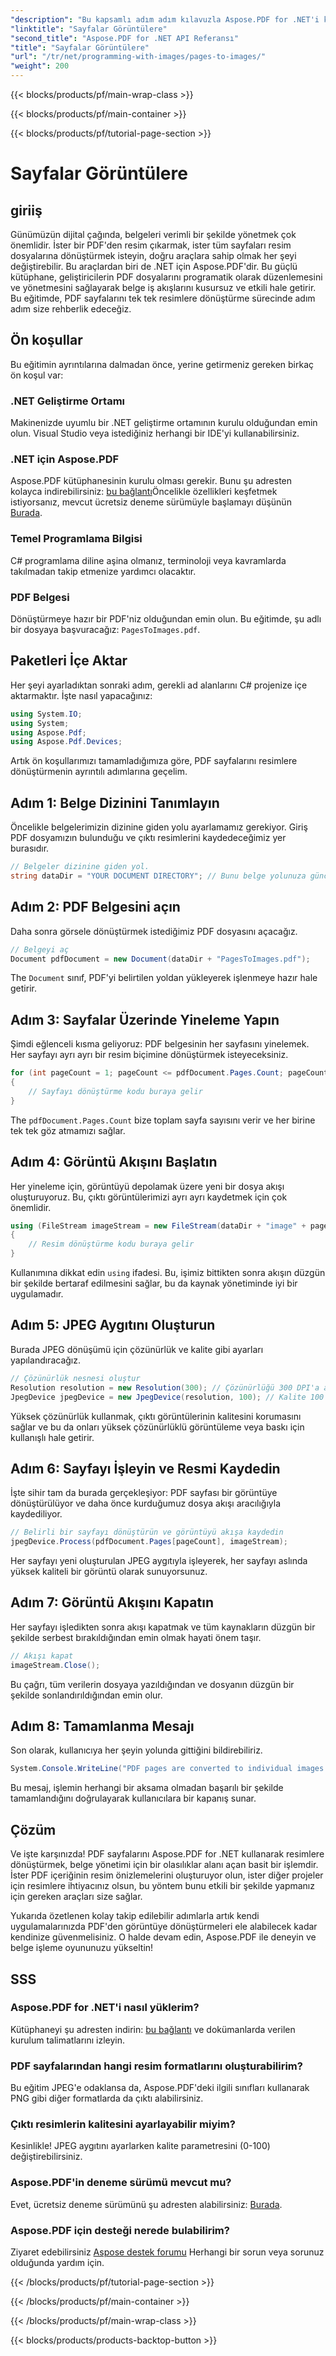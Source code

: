 ```yaml
---
"description": "Bu kapsamlı adım adım kılavuzla Aspose.PDF for .NET'i kullanarak PDF sayfalarını hızla yüksek kaliteli resimlere dönüştürün."
"linktitle": "Sayfalar Görüntülere"
"second_title": "Aspose.PDF for .NET API Referansı"
"title": "Sayfalar Görüntülere"
"url": "/tr/net/programming-with-images/pages-to-images/"
"weight": 200
---
```


{{< blocks/products/pf/main-wrap-class >}}

{{< blocks/products/pf/main-container >}}

{{< blocks/products/pf/tutorial-page-section >}}

# Sayfalar Görüntülere

## giriiş

Günümüzün dijital çağında, belgeleri verimli bir şekilde yönetmek çok önemlidir. İster bir PDF'den resim çıkarmak, ister tüm sayfaları resim dosyalarına dönüştürmek isteyin, doğru araçlara sahip olmak her şeyi değiştirebilir. Bu araçlardan biri de .NET için Aspose.PDF'dir. Bu güçlü kütüphane, geliştiricilerin PDF dosyalarını programatik olarak düzenlemesini ve yönetmesini sağlayarak belge iş akışlarını kusursuz ve etkili hale getirir. Bu eğitimde, PDF sayfalarını tek tek resimlere dönüştürme sürecinde adım adım size rehberlik edeceğiz.

## Ön koşullar

Bu eğitimin ayrıntılarına dalmadan önce, yerine getirmeniz gereken birkaç ön koşul var:

### .NET Geliştirme Ortamı

Makinenizde uyumlu bir .NET geliştirme ortamının kurulu olduğundan emin olun. Visual Studio veya istediğiniz herhangi bir IDE'yi kullanabilirsiniz.

### .NET için Aspose.PDF

Aspose.PDF kütüphanesinin kurulu olması gerekir. Bunu şu adresten kolayca indirebilirsiniz: [bu bağlantı](https://releases.aspose.com/pdf/net/)Öncelikle özellikleri keşfetmek istiyorsanız, mevcut ücretsiz deneme sürümüyle başlamayı düşünün [Burada](https://releases.aspose.com/).

### Temel Programlama Bilgisi

C# programlama diline aşina olmanız, terminoloji veya kavramlarda takılmadan takip etmenize yardımcı olacaktır.

### PDF Belgesi

Dönüştürmeye hazır bir PDF'niz olduğundan emin olun. Bu eğitimde, şu adlı bir dosyaya başvuracağız: `PagesToImages.pdf`.

## Paketleri İçe Aktar

Her şeyi ayarladıktan sonraki adım, gerekli ad alanlarını C# projenize içe aktarmaktır. İşte nasıl yapacağınız:

```csharp
using System.IO;
using System;
using Aspose.Pdf;
using Aspose.Pdf.Devices;
```

Artık ön koşullarımızı tamamladığımıza göre, PDF sayfalarını resimlere dönüştürmenin ayrıntılı adımlarına geçelim.

## Adım 1: Belge Dizinini Tanımlayın

Öncelikle belgelerimizin dizinine giden yolu ayarlamamız gerekiyor. Giriş PDF dosyamızın bulunduğu ve çıktı resimlerini kaydedeceğimiz yer burasıdır.

```csharp
// Belgeler dizinine giden yol.
string dataDir = "YOUR DOCUMENT DIRECTORY"; // Bunu belge yolunuza güncelleyin
```

## Adım 2: PDF Belgesini açın

Daha sonra görsele dönüştürmek istediğimiz PDF dosyasını açacağız.

```csharp
// Belgeyi aç
Document pdfDocument = new Document(dataDir + "PagesToImages.pdf");
```

The `Document` sınıf, PDF'yi belirtilen yoldan yükleyerek işlenmeye hazır hale getirir.

## Adım 3: Sayfalar Üzerinde Yineleme Yapın

Şimdi eğlenceli kısma geliyoruz: PDF belgesinin her sayfasını yinelemek. Her sayfayı ayrı ayrı bir resim biçimine dönüştürmek isteyeceksiniz.

```csharp
for (int pageCount = 1; pageCount <= pdfDocument.Pages.Count; pageCount++)
{
    // Sayfayı dönüştürme kodu buraya gelir
}
```

The `pdfDocument.Pages.Count` bize toplam sayfa sayısını verir ve her birine tek tek göz atmamızı sağlar.

## Adım 4: Görüntü Akışını Başlatın

Her yineleme için, görüntüyü depolamak üzere yeni bir dosya akışı oluşturuyoruz. Bu, çıktı görüntülerimizi ayrı ayrı kaydetmek için çok önemlidir.

```csharp
using (FileStream imageStream = new FileStream(dataDir + "image" + pageCount + "_out" + ".jpg", FileMode.Create))
{
    // Resim dönüştürme kodu buraya gelir
}
```

Kullanımına dikkat edin `using` ifadesi. Bu, işimiz bittikten sonra akışın düzgün bir şekilde bertaraf edilmesini sağlar, bu da kaynak yönetiminde iyi bir uygulamadır.

## Adım 5: JPEG Aygıtını Oluşturun

Burada JPEG dönüşümü için çözünürlük ve kalite gibi ayarları yapılandıracağız.

```csharp
// Çözünürlük nesnesi oluştur
Resolution resolution = new Resolution(300); // Çözünürlüğü 300 DPI'a ayarlama
JpegDevice jpegDevice = new JpegDevice(resolution, 100); // Kalite 100'e ayarlandı
```

Yüksek çözünürlük kullanmak, çıktı görüntülerinin kalitesini korumasını sağlar ve bu da onları yüksek çözünürlüklü görüntüleme veya baskı için kullanışlı hale getirir.

## Adım 6: Sayfayı İşleyin ve Resmi Kaydedin

İşte sihir tam da burada gerçekleşiyor: PDF sayfası bir görüntüye dönüştürülüyor ve daha önce kurduğumuz dosya akışı aracılığıyla kaydediliyor.

```csharp
// Belirli bir sayfayı dönüştürün ve görüntüyü akışa kaydedin
jpegDevice.Process(pdfDocument.Pages[pageCount], imageStream);
```

Her sayfayı yeni oluşturulan JPEG aygıtıyla işleyerek, her sayfayı aslında yüksek kaliteli bir görüntü olarak sunuyorsunuz.

## Adım 7: Görüntü Akışını Kapatın

Her sayfayı işledikten sonra akışı kapatmak ve tüm kaynakların düzgün bir şekilde serbest bırakıldığından emin olmak hayati önem taşır.

```csharp
// Akışı kapat
imageStream.Close();
```

Bu çağrı, tüm verilerin dosyaya yazıldığından ve dosyanın düzgün bir şekilde sonlandırıldığından emin olur.

## Adım 8: Tamamlanma Mesajı

Son olarak, kullanıcıya her şeyin yolunda gittiğini bildirebiliriz.

```csharp
System.Console.WriteLine("PDF pages are converted to individual images successfully!");
```

Bu mesaj, işlemin herhangi bir aksama olmadan başarılı bir şekilde tamamlandığını doğrulayarak kullanıcılara bir kapanış sunar.

## Çözüm

Ve işte karşınızda! PDF sayfalarını Aspose.PDF for .NET kullanarak resimlere dönüştürmek, belge yönetimi için bir olasılıklar alanı açan basit bir işlemdir. İster PDF içeriğinin resim önizlemelerini oluşturuyor olun, ister diğer projeler için resimlere ihtiyacınız olsun, bu yöntem bunu etkili bir şekilde yapmanız için gereken araçları size sağlar.

Yukarıda özetlenen kolay takip edilebilir adımlarla artık kendi uygulamalarınızda PDF'den görüntüye dönüştürmeleri ele alabilecek kadar kendinize güvenmelisiniz. O halde devam edin, Aspose.PDF ile deneyin ve belge işleme oyununuzu yükseltin!

## SSS

### Aspose.PDF for .NET'i nasıl yüklerim?
Kütüphaneyi şu adresten indirin: [bu bağlantı](https://releases.aspose.com/pdf/net/) ve dokümanlarda verilen kurulum talimatlarını izleyin.

### PDF sayfalarından hangi resim formatlarını oluşturabilirim?
Bu eğitim JPEG'e odaklansa da, Aspose.PDF'deki ilgili sınıfları kullanarak PNG gibi diğer formatlarda da çıktı alabilirsiniz.

### Çıktı resimlerin kalitesini ayarlayabilir miyim?
Kesinlikle! JPEG aygıtını ayarlarken kalite parametresini (0-100) değiştirebilirsiniz.

### Aspose.PDF'in deneme sürümü mevcut mu?
Evet, ücretsiz deneme sürümünü şu adresten alabilirsiniz: [Burada](https://releases.aspose.com/).

### Aspose.PDF için desteği nerede bulabilirim?
Ziyaret edebilirsiniz [Aspose destek forumu](https://forum.aspose.com/c/pdf/10) Herhangi bir sorun veya sorunuz olduğunda yardım için.

{{< /blocks/products/pf/tutorial-page-section >}}

{{< /blocks/products/pf/main-container >}}

{{< /blocks/products/pf/main-wrap-class >}}

{{< blocks/products/products-backtop-button >}}